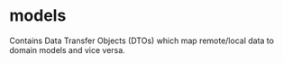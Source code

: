# models
Contains Data Transfer Objects (DTOs) which map remote/local data to domain models and vice versa.
